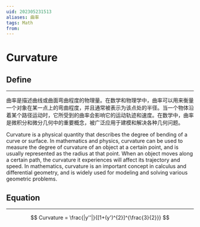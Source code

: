 ```yaml
---
uid: 202305231513
aliases: 曲率
tags: Math
from: 
---
```

# Curvature


## Define

---

曲率是描述曲线或曲面弯曲程度的物理量。在数学和物理学中，曲率可以用来衡量一个对象在某一点上的弯曲程度，并且通常被表示为该点处的半径。当一个物体沿着某个路径运动时，它所受到的曲率会影响它的运动轨迹和速度。在数学中，曲率是微积分和微分几何中的重要概念，被广泛应用于建模和解决各种几何问题。

Curvature is a physical quantity that describes the degree of bending of a curve or surface. In mathematics and physics, curvature can be used to measure the degree of curvature of an object at a certain point, and is usually represented as the radius at that point. When an object moves along a certain path, the curvature it experiences will affect its trajectory and speed. In mathematics, curvature is an important concept in calculus and differential geometry, and is widely used for modeling and solving various geometric problems.

## Equation

---

$$
Curvature = \frac{|y''|}{[1+(y')^{2}]^{\frac{3}{2}}}
$$

